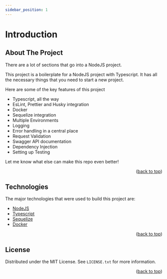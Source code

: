 ```yaml
---
sidebar_position: 1
---
```


# Introduction

## About The Project

There are a lot of sections that go into a NodeJS project.

This project is a boilerplate for a NodeJS project with Typescript. It has all the necessary things that you need to start a new project.

Here are some of the key features of this project

- Typescript, all the way
- EsLint, Prettier and Husky integration
- Docker
- Sequelize integration
- Multiple Environments
- Logging
- Error handling in a central place
- Request Validation
- Swagger API documentation
- Dependency Injection
- Setting up Testing

Let me know what else can make this repo even better!

<p align="right">(<a href="#top">back to top</a>)</p>

## Technologies

The major technologies that were used to build this project are:

- [NodeJS](https://nodejs.org/en/)
- [Typescript](https://www.typescriptlang.org/)
- [Sequelize](https://sequelize.org/)
- [Docker](https://www.docker.com/)

<p align="right">(<a href="#top">back to top</a>)</p>

## License

Distributed under the MIT License. See `LICENSE.txt` for more information.

<p align="right">(<a href="#top">back to top</a>)</p>
